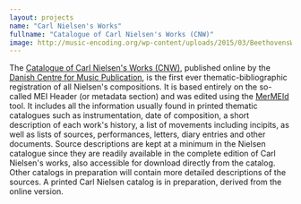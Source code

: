```yaml
---
layout: projects
name: "Carl Nielsen's Works"
fullname: "Catalogue of Carl Nielsen's Works (CNW)"
image: http://music-encoding.org/wp-content/uploads/2015/03/BeethovensWerkstattGraphic02-300x165.jpg
---
```

The [Catalogue of Carl Nielsen's Works (CNW)](http://www.kb.dk/dcm/cnw/navigation.xq), published online by the [Danish Centre for Music Publication](http://www.kb.dk/en/nb/dcm/), is the first ever thematic-bibliographic registration of all Nielsen's compositions. It is based entirely on the so-called MEI Header (or metadata section) and was edited using the [MerMEId](http://music-encoding.org/tools/mermeid/) tool. It includes all the information usually found in printed thematic catalogues such as instrumentation, date of composition, a short description of each work's history, a list of movements including incipits, as well as lists of sources, performances, letters, diary entries and other documents. Source descriptions are kept at a minimum in the Nielsen catalogue since they are readily available in the complete edition of Carl Nielsen's works, also accessible for download directly from the catalog. Other catalogs in preparation will contain more detailed descriptions of the sources. A printed Carl Nielsen catalog is in preparation, derived from the online version.  
